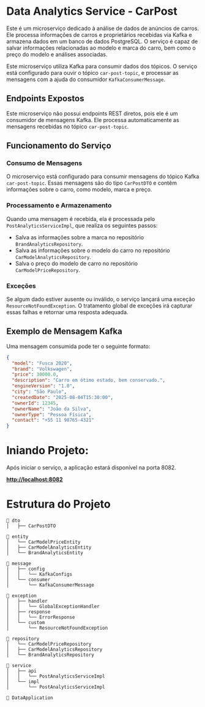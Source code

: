 # Data Analytics Service - CarPost

Este é um microserviço dedicado à análise de dados de anúncios de carros. Ele processa informações de carros e proprietários recebidas via Kafka e armazena dados em um banco de dados PostgreSQL. O serviço é capaz de salvar informações relacionadas ao modelo e marca do carro, bem como o preço do modelo e análises associadas.

Este microserviço utiliza Kafka para consumir dados dos tópicos. O serviço está configurado para ouvir o tópico `car-post-topic`, e processar as mensagens com a ajuda do consumidor `KafkaConsumerMessage`.

## Endpoints Expostos

Este microserviço não possui endpoints REST diretos, pois ele é um consumidor de mensagens Kafka. Ele processa automaticamente as mensagens recebidas no tópico `car-post-topic`.

## Funcionamento do Serviço

###  Consumo de Mensagens
O microserviço está configurado para consumir mensagens do tópico Kafka `car-post-topic`. Essas mensagens são do tipo `CarPostDTO` e contêm informações sobre o carro, como modelo, marca e preço.

### Processamento e Armazenamento
Quando uma mensagem é recebida, ela é processada pelo `PostAnalyticsServiceImpl`, que realiza os seguintes passos:

- Salva as informações sobre a marca no repositório `BrandAnalyticsRepository`.
- Salva as informações sobre o modelo do carro no repositório `CarModelAnalyticsRepository`.
- Salva o preço do modelo de carro no repositório `CarModelPriceRepository`.

###  Exceções
Se algum dado estiver ausente ou inválido, o serviço lançará uma exceção `ResourceNotFoundException`. O tratamento global de exceções irá capturar essas falhas e retornar uma resposta adequada.

## Exemplo de Mensagem Kafka

Uma mensagem consumida pode ter o seguinte formato:

```json
{
  "model": "Fusca 2020",
  "brand": "Volkswagen",
  "price": 30000.0,
  "description": "Carro em ótimo estado, bem conservado.",
  "engineVersion": "1.0",
  "city": "São Paulo",
  "createdDate": "2025-08-04T15:30:00",
  "ownerId": 12345,
  "ownerName": "João da Silva",
  "ownerType": "Pessoa Física",
  "contact": "+55 11 98765-4321"
}
````


# Iniando Projeto:

Após iniciar o serviço, a aplicação estará disponível na porta 8082.

[**http://localhost:8082**](http://localhost:8082)

# Estrutura do Projeto

```plaintext
📁 dto
│   ├── CarPostDTO

📁 entity
│   └── CarModelPriceEntity
│   ├── CarModelAnalyticsEntity
│   └── BrandAnalyticsEntity

📁 message
│   ├── config
│   │   └── KafkaConfigs
│   └── consumer
│       └── KafkaConsumerMessage

📁 exception
│   ├── handler                    
│   │   └── GlobalExceptionHandler  
│   ├── response                    
│   │   └── ErrorResponse          
│   └── custom                        
│       └── ResourceNotFoundException

📁 repository
│   └── CarModelPriceRepository
│   ├── CarModelAnalyticsRepository
│   └── BrandAnalyticsRepository

📁 service
│   ├── api
│   │   └── PostAnalyticsServiceImpl
│   └── impl
│       └── PostAnalyticsServiceImpl

📄 DataApplication

````